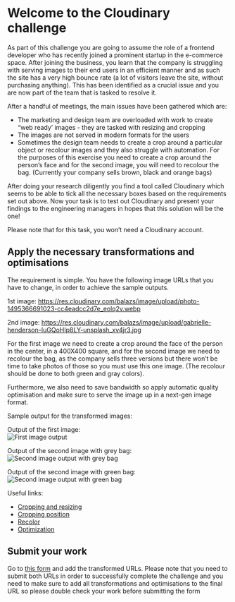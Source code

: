 # Welcome to the Cloudinary challenge

As part of this challenge you are going to assume the role of a frontend developer who has recently joined a prominent startup in the e-commerce space. After joining the business, you learn that the company is struggling with serving images to their end users in an efficient manner and as such the site has a very high bounce rate (a lot of visitors leave the site, without purchasing anything). This has been identified as a crucial issue and you are now part of the team that is tasked to resolve it.

After a handful of meetings, the main issues have been gathered which are:
- The marketing and design team are overloaded with work to create “web ready’ images - they are tasked with resizing and cropping
- The images are not served in modern formats for the users
- Sometimes the design team needs to create a crop around a particular object or recolour images and they also struggle with automation. For the purposes of this exercise you need to create a crop around the person’s face and for the second image, you will need to recolour the bag. (Currently your company sells brown, black and orange bags)

After doing your research diligently you find a tool called Cloudinary which seems to be able to tick all the necessary boxes based on the requirements set out above.
Now your task is to test out Cloudinary and present your findings to the engineering managers in hopes that this solution will be the one! 

Please note that for this task, you won’t need a Cloudinary account.

## Apply the necessary transformations and optimisations

The requirement is simple. You have the following image URLs that you have to change, in order to achieve the sample outputs.

1st image:
https://res.cloudinary.com/balazs/image/upload/photo-1495366691023-cc4eadcc2d7e_eolq2v.webp

2nd image: 
https://res.cloudinary.com/balazs/image/upload/gabrielle-henderson-IuGQoHIp8LY-unsplash_xv4jr3.jpg

For the first image we need to create a crop around the face of the person in the center, in a 400X400 square, and for the second image we need to recolour the bag, as the company sells three versions but there won’t be time to take photos of those so you must use this one image. (The recolour should be done to both green and gray colors).

Furthermore, we also need to save bandwidth so apply automatic quality optimisation and make sure to serve the image up in a next-gen image format.

Sample output for the transformed images:

Output of the first image:\
![First image output](https://res.cloudinary.com/balazs/image/upload/v1713441346/Cloudinary%20Challenge/photo-1495366691023-cc4eadcc2d7e_eolq2v_rzaekf.webp)

Output of the second image with grey bag:\
![Second image output with grey bag](https://res.cloudinary.com/balazs/image/upload/c_fit,w_400,h_400/v1713441347/Cloudinary%20Challenge/gabrielle-henderson-IuGQoHIp8LY-unsplash_xv4jr3_iyq7a6.jpg)

Output of the second image with green bag:\
![Second image output with green bag](https://res.cloudinary.com/balazs/image/upload/c_fit,w_400,h_400/v1713441346/Cloudinary%20Challenge/gabrielle-henderson-IuGQoHIp8LY-unsplash_xv4jr3-2_dppbes.jpg)


Useful links:
- [Cropping and resizing](https://cloudinary.com/documentation/resizing_and_cropping)
- [Cropping position](https://cloudinary.com/documentation/resizing_and_cropping#example_3_crop_an_image_to_keep_only_the_face)
- [Recolor](https://cloudinary.com/documentation/effects_and_artistic_enhancements#generative_recolor)
- [Optimization](https://cloudinary.com/documentation/image_optimization)

## Submit your work

Go to [this form](https://forms.gle/XAJEgTvKL4tjKh9w8) and add the transformed URLs. Please note that you need to submit both URLs in order to successfully complete the challenge and you need to make sure to add all transformations and optimisations to the final URL so please double check your work before submitting the form






